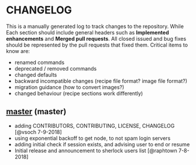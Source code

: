 # CHANGELOG

This is a manually generated log to track changes to the repository. While 
Each section should include general headers such as **Implemented enhancements** 
and **Merged pull requests**. All closed issued and bug fixes should be 
represented by the pull requests that fixed them. Critical items to know are:

 - renamed commands
 - deprecated / removed commands
 - changed defaults
 - backward incompatible changes (recipe file format? image file format?)
 - migration guidance (how to convert images?)
 - changed behaviour (recipe sections work differently)

## [master](https://github.com/drorlab/forward/tree/master) (master)
 - adding CONTRIBUTORS, CONTRIBUTING, LICENSE, CHANGELOG [@vsoch 7-9-2018]
 - using exponential backoff to get node, to not spam login servers
 - adding initial check if session exists, and advising user to end or resume
 - Initial release and announcement to sherlock users list [@raphtown 7-8-2018]

